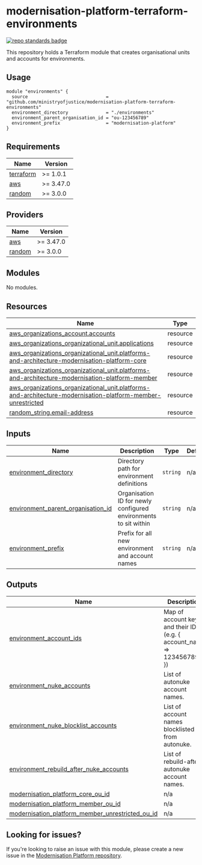 # modernisation-platform-terraform-environments

[![repo standards badge](https://img.shields.io/badge/dynamic/json?color=blue&style=for-the-badge&logo=github&label=MoJ%20Compliant&query=%24.result&url=https%3A%2F%2Foperations-engineering-reports.cloud-platform.service.justice.gov.uk%2Fapi%2Fv1%2Fcompliant_public_repositories%2Fmodernisation-platform-terraform-environments)](https://operations-engineering-reports.cloud-platform.service.justice.gov.uk/public-github-repositories.html#modernisation-platform-terraform-environments "Link to report")

This repository holds a Terraform module that creates organisational units and accounts for environments.

## Usage

```
module "environments" {
  source                             = "github.com/ministryofjustice/modernisation-platform-terraform-environments"
  environment_directory              = "./environments"
  environment_parent_organisation_id = "ou-123456789"
  environment_prefix                 = "modernisation-platform"
}
```

<!-- BEGIN_TF_DOCS -->
## Requirements

| Name | Version |
|------|---------|
| <a name="requirement_terraform"></a> [terraform](#requirement\_terraform) | >= 1.0.1 |
| <a name="requirement_aws"></a> [aws](#requirement\_aws) | >= 3.47.0 |
| <a name="requirement_random"></a> [random](#requirement\_random) | >= 3.0.0 |

## Providers

| Name | Version |
|------|---------|
| <a name="provider_aws"></a> [aws](#provider\_aws) | >= 3.47.0 |
| <a name="provider_random"></a> [random](#provider\_random) | >= 3.0.0 |

## Modules

No modules.

## Resources

| Name | Type |
|------|------|
| [aws_organizations_account.accounts](https://registry.terraform.io/providers/hashicorp/aws/latest/docs/resources/organizations_account) | resource |
| [aws_organizations_organizational_unit.applications](https://registry.terraform.io/providers/hashicorp/aws/latest/docs/resources/organizations_organizational_unit) | resource |
| [aws_organizations_organizational_unit.platforms-and-architecture-modernisation-platform-core](https://registry.terraform.io/providers/hashicorp/aws/latest/docs/resources/organizations_organizational_unit) | resource |
| [aws_organizations_organizational_unit.platforms-and-architecture-modernisation-platform-member](https://registry.terraform.io/providers/hashicorp/aws/latest/docs/resources/organizations_organizational_unit) | resource |
| [aws_organizations_organizational_unit.platforms-and-architecture-modernisation-platform-member-unrestricted](https://registry.terraform.io/providers/hashicorp/aws/latest/docs/resources/organizations_organizational_unit) | resource |
| [random_string.email-address](https://registry.terraform.io/providers/hashicorp/random/latest/docs/resources/string) | resource |

## Inputs

| Name | Description | Type | Default | Required |
|------|-------------|------|---------|:--------:|
| <a name="input_environment_directory"></a> [environment\_directory](#input\_environment\_directory) | Directory path for environment definitions | `string` | n/a | yes |
| <a name="input_environment_parent_organisation_id"></a> [environment\_parent\_organisation\_id](#input\_environment\_parent\_organisation\_id) | Organisation ID for newly configured environments to sit within | `string` | n/a | yes |
| <a name="input_environment_prefix"></a> [environment\_prefix](#input\_environment\_prefix) | Prefix for all new environment and account names | `string` | n/a | yes |

## Outputs

| Name | Description |
|------|-------------|
| <a name="output_environment_account_ids"></a> [environment\_account\_ids](#output\_environment\_account\_ids) | Map of account keys and their IDs (e.g. { account\_name => 1234567890 }) |
| <a name="output_environment_nuke_accounts"></a> [environment\_nuke\_accounts](#output\_environment\_nuke\_accounts) | List of autonuke account names. |
| <a name="output_environment_nuke_blocklist_accounts"></a> [environment\_nuke\_blocklist\_accounts](#output\_environment\_nuke\_blocklist\_accounts) | List of account names blocklisted from autonuke. |
| <a name="output_environment_rebuild_after_nuke_accounts"></a> [environment\_rebuild\_after\_nuke\_accounts](#output\_environment\_rebuild\_after\_nuke\_accounts) | List of rebuild-after-autonuke account names. |
| <a name="output_modernisation_platform_core_ou_id"></a> [modernisation\_platform\_core\_ou\_id](#output\_modernisation\_platform\_core\_ou\_id) | n/a |
| <a name="output_modernisation_platform_member_ou_id"></a> [modernisation\_platform\_member\_ou\_id](#output\_modernisation\_platform\_member\_ou\_id) | n/a |
| <a name="output_modernisation_platform_member_unrestricted_ou_id"></a> [modernisation\_platform\_member\_unrestricted\_ou\_id](#output\_modernisation\_platform\_member\_unrestricted\_ou\_id) | n/a |

<!-- END_TF_DOCS -->

## Looking for issues?

If you're looking to raise an issue with this module, please create a new issue in the [Modernisation Platform repository](https://github.com/ministryofjustice/modernisation-platform/issues).
